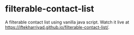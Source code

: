 # filterable-contact-list
A filterable contact list using vanilla java script. Watch it live at https://iftekharriyad.github.io/filterable-contact-list/.
